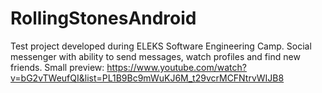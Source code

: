 # RollingStonesAndroid

Test project developed during ELEKS Software Engineering Camp.
Social  messenger with ability to send messages, watch profiles and find new friends.
Small preview: https://www.youtube.com/watch?v=bG2vTWeufQI&list=PL1B9Bc9mWuKJ6M_t29vcrMCFNtrvWIJB8
